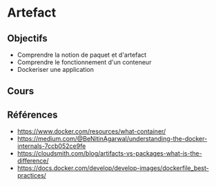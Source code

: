 # Artefact

## Objectifs

- Comprendre la notion de paquet et d'artefact
- Comprendre le fonctionnement d'un conteneur
- Dockeriser une application

## Cours

<Reveate markdown-file="/lessons/artefact.md" />

## Références

- https://www.docker.com/resources/what-container/
- https://medium.com/@BeNitinAgarwal/understanding-the-docker-internals-7ccb052ce9fe
- https://cloudsmith.com/blog/artifacts-vs-packages-what-is-the-difference/
- https://docs.docker.com/develop/develop-images/dockerfile_best-practices/
